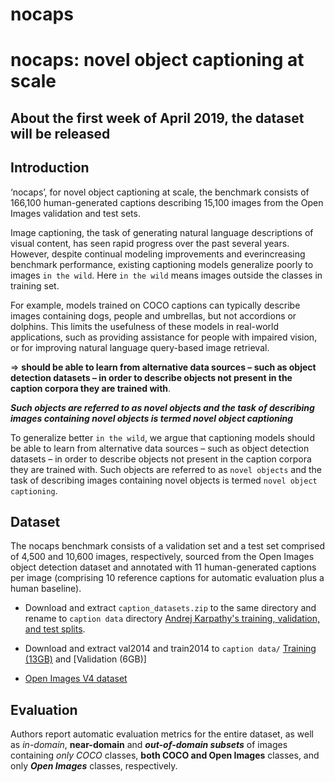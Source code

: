 # nocaps
# nocaps: novel object captioning at scale

## About the first week of April 2019, the dataset will be released
## Introduction

‘nocaps’, for novel object captioning at scale,
the benchmark consists of 166,100 human-generated captions describing 15,100 images from the Open Images validation and test sets. 

Image captioning, the task of generating natural language descriptions of visual content, has seen rapid
progress over the past several years. However, despite continual modeling improvements and everincreasing benchmark performance, existing captioning models generalize poorly to images `in the wild`. Here `in the wild` means images outside the classes in training set.

For example, models trained on COCO captions can
typically describe images containing dogs, people and umbrellas, but not accordions or dolphins. This limits the usefulness of these models in real-world applications, such as
providing assistance for people with impaired vision, or for
improving natural language query-based image retrieval.

=> **should be able to learn from alternative data
sources – such as object detection datasets – in order to describe objects not present in the caption corpora they are
trained with**.

**_Such objects are referred to as novel objects
and the task of describing images containing novel objects
is termed novel object captioning_**

To generalize better `in the wild`, we argue that captioning models should be able to learn from alternative data
sources – such as object detection datasets – in order to describe objects not present in the caption corpora they are
trained with. Such objects are referred to as `novel objects`
and the task of describing images containing novel objects
is termed `novel object captioning`.

## Dataset

The nocaps benchmark consists of a validation set and a test set comprised of 4,500 and 10,600 images,
respectively, sourced from the Open Images object detection dataset and annotated with 11 human-generated
captions per image (comprising 10 reference captions for
automatic evaluation plus a human baseline).

- Download and extract `caption_datasets.zip` to the same directory and rename to `caption data` directory
[Andrej Karpathy's training, validation, and test splits](http://cs.stanford.edu/people/karpathy/deepimagesent/caption_datasets.zip).
- Download and extract val2014 and train2014 to `caption data/`
[Training (13GB)](http://images.cocodataset.org/zips/train2014.zip) and [Validation (6GB)]

- [Open Images V4 dataset](https://storage.googleapis.com/openimages/web/index.html)

## Evaluation
Authors report automatic evaluation metrics for the entire dataset, as well as
*in-domain*, **near-domain** and ***out-of-domain subsets*** of images containing *only COCO* classes, **both COCO and Open
Images** classes, and only ***Open Images*** classes, respectively.

